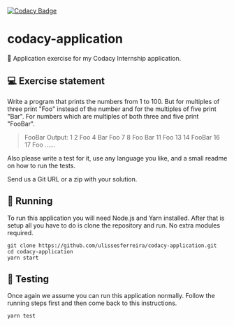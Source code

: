 [![Codacy Badge](https://api.codacy.com/project/badge/Grade/903194d4bdec4013899f691ae8020236)](https://www.codacy.com/app/ulissesferreira/codacy-application?utm_source=github.com&amp;utm_medium=referral&amp;utm_content=ulissesferreira/codacy-application&amp;utm_campaign=Badge_Grade)

# codacy-application

👾 Application exercise for my Codacy Internship application.

## 💻 Exercise statement

Write a program that prints the numbers from 1 to 100. But for multiples of three print "Foo" instead of the number and for the multiples of five print "Bar". For numbers which are multiples of both three and five print "FooBar".

> FooBar
Output: 1 2 Foo 4 Bar Foo 7 8 Foo Bar 11 Foo 13 14 FooBar 16 17 Foo ……

Also please write a test for it, use any language you like, and a small readme on how to run the tests.

Send us a Git URL or a zip with your solution.

## 🏃‍ Running

To run this application you will need Node.js and Yarn installed. After that is setup all you have to do is clone the repository and run. No extra modules required.

```
git clone https://github.com/ulissesferreira/codacy-application.git
cd codacy-application
yarn start
```

## 🚦 Testing

Once again we assume you can run this application normally. Follow the running steps first and then come back to this instructions.

```
yarn test
```